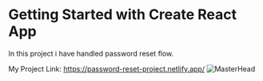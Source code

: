 # Getting Started with Create React App
In this project i have handled password reset flow.

My Project Link: https://password-reset-project.netlify.app/
![MasterHead](https://password-reset-project.netlify.app/)
